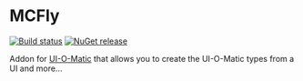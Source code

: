 # MCFly
[![Build status](https://ci.appveyor.com/api/projects/status/ui06jl2wryw464gx?svg=true)](https://ci.appveyor.com/project/TimGeyssens/mcfly)
[![NuGet release](https://img.shields.io/nuget/v/Nibble.Umbraco.UIOMatic.Addons.MCFly.svg)](https://www.nuget.org/packages/Nibble.Umbraco.UIOMatic.Addons.MCFly)

Addon for [UI-O-Matic](https://github.com/TimGeyssens/UIOMatic) that allows you to create the UI-O-Matic types from a UI and more...
